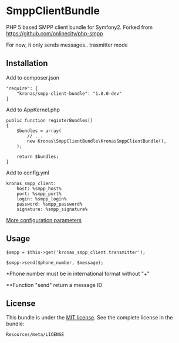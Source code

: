 SmppClientBundle
================

PHP 5 based SMPP client bundle for Symfony2. Forked from https://github.com/onlinecity/php-smpp

For now, it only sends messages.. trasmitter mode

Installation
------------
Add to composer.json

    "require": {
        "kronas/smpp-client-bundle": "1.0.0-dev"
    }

Add to AppKernel.php

    public function registerBundles()
    {
        $bundles = array(
            // ...
            new Kronas\SmppClientBundle\KronasSmppClientBundle(),
        );

        return $bundles;
    }

Add to config.yml

    kronas_smpp_client:
        host: %smpp_host%
        port: %smpp_port%
        login: %smpp_login%
        password: %smpp_password%
        signature: %smpp_signature%

[More configuration parameters](https://github.com/kronas/SmppClientBundle/blob/master/Resources/doc/configuration.md)

Usage
-----

    $smpp = $this->get('kronas_smpp_client.transmitter');

    $smpp->send($phone_number, $message);

*Phone number must be in international format without "+"

**Function "send" return a message ID

License
-------

This bundle is under the [MIT license](https://github.com/kronas/SmppClientBundle/blob/master/Resources/meta/LICENSE). See the complete license in the bundle:

    Resources/meta/LICENSE
